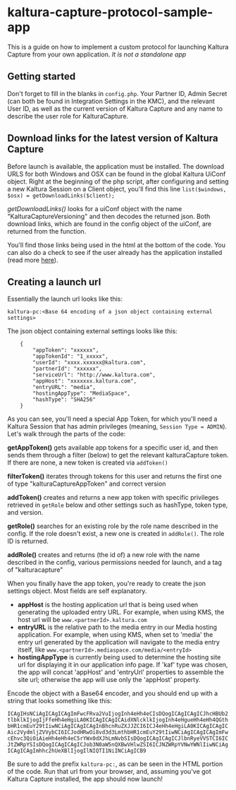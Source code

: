 # kaltura-capture-protocol-sample-app
This is a guide on how to implement a custom protocol for launching Kaltura Capture from your own application. *It is not a standalone app*

## Getting started ## 

Don't forget to fill in the blanks in `config.php`. Your Partner ID, Admin Secret (can both be found in Integration Settings in the KMC), and the relevant User ID, as well as the current version of Kaltura Capture and any name to describe the user role for KalturaCapture. 

## Download links for the latest version of Kaltura Capture ##

Before launch is available, the application must be installed. The download URLS for both Windows and OSX can be found in the global Kaltura UiConf object. Right at the beginning of the php script, after configuring and setting a new Kaltura Session on a Client object, you'll find this line `list($windows, $osx) = getDownloadLinks($client);` 

*getDownloadLinks()* looks for a uiConf object with the name "KalturaCaptureVersioning" and then decodes the returned json. Both download links, which are found in the config object of the uiConf, are returned from the function. 

You'll find those links being used in the html at the bottom of the code. You can also do a check to see if the user already has the application installed (read more [here](https://stackoverflow.com/questions/2872090/how-to-check-if-a-custom-protocol-supported)). 

## Creating a launch url ## 

Essentially the launch url looks like this: 

```kaltura-pc:<Base 64 encoding of a json object containing external settings>```

The json object containing external settings looks like this:
```
    {
        "appToken": "xxxxxx",
        "appTokenId": "1_xxxxx",
        "userId": "xxxx.xxxxxx@kaltura.com",
        "partnerId": "xxxxxx",
        "serviceUrl": "http://www.kaltura.com",
        "appHost": "xxxxxxx.kaltura.com",
        "entryURL": "media",
        "hostingAppType": "MediaSpace",
        "hashType": "SHA256"
    }
```

As you can see, you'll need a special App Token, for which you'll need a Kaltura Session that has admin privileges (meaning, `Session Type = ADMIN`). Let's walk through the parts of the code: 

**getAppToken()** gets available app tokens for a specific user id, and then sends them through a filter (below) to get the relevant kalturaCapture token. If there are none, a new token is created via `addToken()` 

**filterToken()** iterates through tokens for this user and returns the first one of type "kalturaCaptureAppToken" and correct version 

**addToken()** creates and returns a new app token with specific privileges retrieved in `getRole` below and other settings such as hashType, token type, and version. 

**getRole()** searches for an existing role by the role name described in the config. If the role doesn't exist, a new one is created in `addRole()`. The role ID is returned. 

**addRole()** creates and returns (the id of) a new role with the name described in the config, various permissions needed for launch, and a tag of "kalturacapture"


When you finally have the app token, you're ready to create the json settings object. Most fields are self explanatory. 
- **appHost** is the hosting application url that is being used when generating the uploaded entry URL. For example, when using KMS, the host url will be `www.<partnerId>.kaltura.com`
- **entryURL** is the relative path to the media entry in our Media hosting application. For example, when using KMS, when set to 'media' the entry url generated by the application will navigate to the media entry itself, like `www.<partnerId>.mediaspace.com/media/<entryId>`
- **hostingAppType** is currently being used to determine the hosting site url for displaying it in our application info page. If 'kaf' type was chosen, the app will concat 'appHost' and 'entryUrl' properties to assemble the site url; otherwise the app will use only the 'appHost' property.

Encode the object with a Base64 encoder, and you should end up with a string that looks something like this:

`ICAgIHsNCiAgICAgICAgImFwcFRva2VuIjogInh4eHh4eCIsDQogICAgICAgICJhcHBUb2tlbklkIjogIjFfeHh4eHgiLA0KICAgICAgICAidXNlcklkIjogInh4eHgueHh4eHh4QGthbHR1cmEuY29tIiwNCiAgICAgICAgInBhcnRuZXJJZCI6ICJ4eHh4eHgiLA0KICAgICAgICAic2VydmljZVVybCI6ICJodHRwOi8vd3d3LmthbHR1cmEuY29tIiwNCiAgICAgICAgImFwcEhvc3QiOiAieHh4eHh4eC5rYWx0dXJhLmNvbSIsDQogICAgICAgICJlbnRyeVVSTCI6ICJtZWRpYSIsDQogICAgICAgICJob3N0aW5nQXBwVHlwZSI6ICJNZWRpYVNwYWNlIiwNCiAgICAgICAgImhhc2hUeXBlIjogIlNIQTI1NiINCiAgICB9`

Be sure to add the prefix `kaltura-pc:`, as can be seen in the HTML portion of the code. Run that url from your browser, and, assuming you've got Kaltura Capture installed, the app should now launch! 
